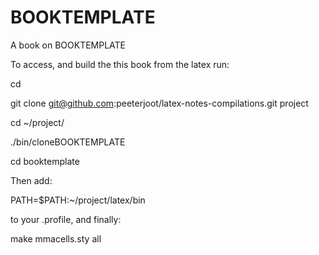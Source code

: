 # BOOKTEMPLATE
A book on BOOKTEMPLATE

To access, and build the this book from the latex run:

   cd 

   git clone git@github.com:peeterjoot/latex-notes-compilations.git project

   cd ~/project/

   ./bin/cloneBOOKTEMPLATE

   cd booktemplate

Then add:

   PATH=$PATH:~/project/latex/bin

to your .profile, and finally:

   make mmacells.sty all

